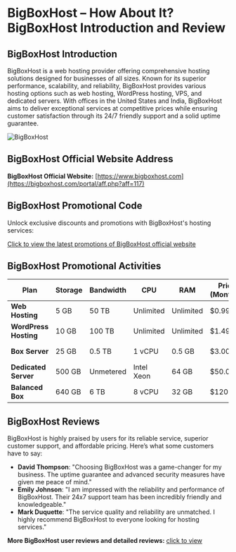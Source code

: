 # BigBoxHost – How About It? BigBoxHost Introduction and Review

## BigBoxHost Introduction
BigBoxHost is a web hosting provider offering comprehensive hosting solutions designed for businesses of all sizes. Known for its superior performance, scalability, and reliability, BigBoxHost provides various hosting options such as web hosting, WordPress hosting, VPS, and dedicated servers. With offices in the United States and India, BigBoxHost aims to deliver exceptional services at competitive prices while ensuring customer satisfaction through its 24/7 friendly support and a solid uptime guarantee.

![BigBoxHost](https://github.com/user-attachments/assets/11cb2d3c-3b00-4832-8eb0-abe4852287b4)

## BigBoxHost Official Website Address
**BigBoxHost Official Website:** [https://www.bigboxhost.com](https://bigboxhost.com/portal/aff.php?aff=117)

## BigBoxHost Promotional Code
Unlock exclusive discounts and promotions with BigBoxHost's hosting services:

[Click to view the latest promotions of BigBoxHost official website](https://bigboxhost.com/portal/aff.php?aff=117)

## BigBoxHost Promotional Activities

| Plan                | Storage        | Bandwidth  | CPU        | RAM          | Price (Monthly) | Purchase Link                           |
|---------------------|----------------|------------|------------|--------------|-----------------|-----------------------------------------|
| **Web Hosting**      | 5 GB           | 50 TB      | Unlimited  | Unlimited    | $0.99           | [Order Now](https://bigboxhost.com/portal/aff.php?aff=117) |
| **WordPress Hosting**| 10 GB          | 100 TB     | Unlimited  | Unlimited    | $1.49           | [Order Now](https://bigboxhost.com/portal/aff.php?aff=117) |
| **Box Server**       | 25 GB          | 0.5 TB     | 1 vCPU     | 0.5 GB       | $3.00           | [Order Now](https://bigboxhost.com/portal/aff.php?aff=117) |
| **Dedicated Server** | 500 GB         | Unmetered  | Intel Xeon | 64 GB        | $50.00          | [Order Now](https://bigboxhost.com/portal/aff.php?aff=117) |
| **Balanced Box**     | 640 GB         | 6 TB       | 8 vCPU     | 32 GB        | $120.00         | [Order Now](https://bigboxhost.com/portal/aff.php?aff=117) |

## BigBoxHost Reviews
BigBoxHost is highly praised by users for its reliable service, superior customer support, and affordable pricing. Here’s what some customers have to say:

- **David Thompson**: "Choosing BigBoxHost was a game-changer for my business. The uptime guarantee and advanced security measures have given me peace of mind."
- **Emily Johnson**: "I am impressed with the reliability and performance of BigBoxHost. Their 24x7 support team has been incredibly friendly and knowledgeable."
- **Mark Duquette**: "The service quality and reliability are unmatched. I highly recommend BigBoxHost to everyone looking for hosting services."

**More BigBoxHost user reviews and detailed reviews:** [click to view](https://bigboxhost.com/portal/aff.php?aff=117)
